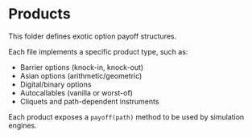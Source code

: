 # Products

This folder defines exotic option payoff structures.

Each file implements a specific product type, such as:
- Barrier options (knock-in, knock-out)
- Asian options (arithmetic/geometric)
- Digital/binary options
- Autocallables (vanilla or worst-of)
- Cliquets and path-dependent instruments

Each product exposes a `payoff(path)` method to be used by simulation engines.
